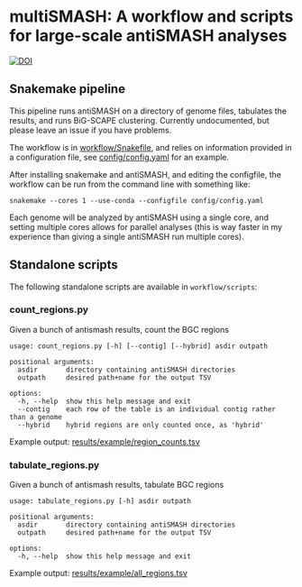 # multiSMASH: A workflow and scripts for large-scale antiSMASH analyses
[![DOI](https://zenodo.org/badge/633863055.svg)](https://zenodo.org/badge/latestdoi/633863055)


## Snakemake pipeline

This pipeline runs antiSMASH on a directory of genome files, tabulates the results, and runs BiG-SCAPE clustering. Currently undocumented, but please leave an issue if you have problems. 

The workflow is in [workflow/Snakefile](workflow/Snakefile), and relies on information provided in a configuration file, see [config/config.yaml](config/config.yaml) for an example.

After installing snakemake and antiSMASH, and editing the configfile, the workflow can be run from the command line with something like:

`snakemake --cores 1 --use-conda --configfile config/config.yaml`

Each genome will be analyzed by antiSMASH using a single core, and setting multiple cores allows for parallel analyses (this is way faster in my experience than giving a single antiSMASH run multiple cores). 

## Standalone scripts

The following standalone scripts are available in `workflow/scripts`:

### count_regions.py
Given a bunch of antismash results, count the BGC regions
```
usage: count_regions.py [-h] [--contig] [--hybrid] asdir outpath

positional arguments:
  asdir       directory containing antiSMASH directories
  outpath     desired path+name for the output TSV

options:
  -h, --help  show this help message and exit
  --contig    each row of the table is an individual contig rather than a genome
  --hybrid    hybrid regions are only counted once, as 'hybrid'
```

Example output: [results/example/region_counts.tsv](results/example/region_counts.tsv)

### tabulate_regions.py
Given a bunch of antismash results, tabulate BGC regions

```
usage: tabulate_regions.py [-h] asdir outpath

positional arguments:
  asdir       directory containing antiSMASH directories
  outpath     desired path+name for the output TSV

options:
  -h, --help  show this help message and exit
```

Example output: [results/example/all_regions.tsv](results/example/all_regions.tsv)
